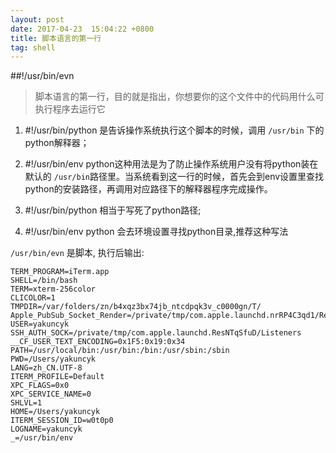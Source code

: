 ```yaml
---
layout: post
date: 2017-04-23  15:04:22 +0800
title: 脚本语言的第一行
tag: shell
---
```



#\#!/usr/bin/evn

> 脚本语言的第一行，目的就是指出，你想要你的这个文件中的代码用什么可执行程序去运行它


1. \#!/usr/bin/python 是告诉操作系统执行这个脚本的时候，调用 `/usr/bin` 下的python解释器；


2. \#!/usr/bin/env python这种用法是为了防止操作系统用户没有将python装在默认的 `/usr/bin`路径里。当系统看到这一行的时候，首先会到env设置里查找python的安装路径，再调用对应路径下的解释器程序完成操作。

3. \#!/usr/bin/python 相当于写死了python路径;

4. \#!/usr/bin/env python 会去环境设置寻找python目录,推荐这种写法


`/usr/bin/evn` 是脚本, 执行后输出:

```
TERM_PROGRAM=iTerm.app
SHELL=/bin/bash
TERM=xterm-256color
CLICOLOR=1
TMPDIR=/var/folders/zn/b4xqz3bx74jb_ntcdpqk3v_c0000gn/T/
Apple_PubSub_Socket_Render=/private/tmp/com.apple.launchd.nrRP4C3qd1/Render
USER=yakuncyk
SSH_AUTH_SOCK=/private/tmp/com.apple.launchd.ResNTqSfuD/Listeners
__CF_USER_TEXT_ENCODING=0x1F5:0x19:0x34
PATH=/usr/local/bin:/usr/bin:/bin:/usr/sbin:/sbin
PWD=/Users/yakuncyk
LANG=zh_CN.UTF-8
ITERM_PROFILE=Default
XPC_FLAGS=0x0
XPC_SERVICE_NAME=0
SHLVL=1
HOME=/Users/yakuncyk
ITERM_SESSION_ID=w0t0p0
LOGNAME=yakuncyk
_=/usr/bin/env
```

